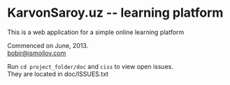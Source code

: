 # KarvonSaroy.uz -- learning platform 
This is a web application for a simple online learning platform

Commenced on June, 2013.  
bobir@ismoilov.com

Run `cd project_folder/doc` and `ciss` to view open issues.  
They are located in doc/ISSUES.txt
